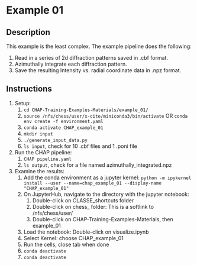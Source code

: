 # Example 01
## Description
This example is the least complex. The example pipeline does the following:
1. Read in a series of 2d diffraction patterns saved in .cbf format.
1. Azimuthally integrate each diffraction pattern.
1. Save the resulting Intensity vs. radial coordinate data in .npz format.
## Instructions
1. Setup:
    1. `cd CHAP-Training-Examples-Materials/example_01/`
    1. `source /nfs/chess/user/x-cite/miniconda3/bin/activate` OR `conda env create -f environment.yaml`
    1. `conda activate CHAP_example_01`
    1. `mkdir input`
    1. `./generate_input_data.py`
    1. `ls input`, check for 10 .cbf files and 1 .poni file
1. Run the CHAP pipeline:
    1. `CHAP pipeline.yaml`
    1. `ls output`, check for a file named azimuthally_integrated.npz
1. Examine the results:
    1. Add the conda environment as a jupyter kernel: `python -m ipykernel install --user --name=chap_example_01 --display-name "CHAP_example_01"`
    1. On JupyterHub, navigate to the directory with the jupyter notebook:
        1. Double-click on CLASSE_shortcuts folder
        1. Double-click on chess_<username> folder: This is a softlink to /nfs/chess/user/<username>
        1. Double-click on CHAP-Training-Examples-Materials, then example_01
    1. Load the notebook: Double-click on visualize.ipynb
    1. Select Kernel: choose CHAP_example_01
    1. Run the cells, close tab when done
    1. `conda deactivate`
    1. `conda deactivate`